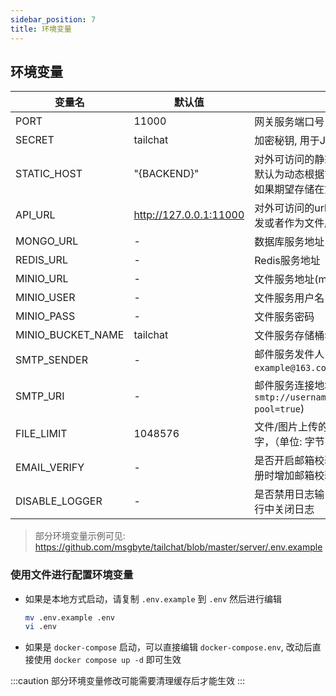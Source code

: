 ```yaml
---
sidebar_position: 7
title: 环境变量
---
```


## 环境变量

| 变量名 | 默认值 | 描述 |
| ----- | ------ | --- |
| PORT | 11000 | 网关服务端口号 |
| SECRET | tailchat | 加密秘钥, 用于JWT |
| STATIC_HOST | "{BACKEND}" | 对外可访问的静态服务地址，用于文件服务访问, 默认为动态根据前端请求推断出的服务端地址，如果期望存储在第三方OSS中需要进行修改 |
| API_URL | http://127.0.0.1:11000 | 对外可访问的url地址，用于开放平台的issuer签发或者作为文件服务的fallback |
| MONGO_URL | - | 数据库服务地址 |
| REDIS_URL | - | Redis服务地址 |
| MINIO_URL | - | 文件服务地址(minio) |
| MINIO_USER | - | 文件服务用户名 |
| MINIO_PASS | - | 文件服务密码 |
| MINIO_BUCKET_NAME | tailchat | 文件服务存储桶名 |
| SMTP_SENDER | - | 邮件服务发件人(示例: `"Tailchat" example@163.com`) |
| SMTP_URI | - | 邮件服务连接地址(示例: `smtp://username:password@smtp.example.com/?pool=true`) |
| FILE_LIMIT | 1048576 | 文件/图片上传的大小限制，默认为1m，请输入数字，（单位: 字节） |
| EMAIL_VERIFY | - | 是否开启邮箱校验, 如果为 "1" 或者 "true" 则在注册时增加邮箱校验控制 |
| DISABLE_LOGGER | - | 是否禁用日志输出, 如果为 "1" 或者 "true" 则在运行中关闭日志 |

> 部分环境变量示例可见: https://github.com/msgbyte/tailchat/blob/master/server/.env.example

### 使用文件进行配置环境变量

- 如果是本地方式启动，请复制 `.env.example` 到 `.env` 然后进行编辑
  ```bash
  mv .env.example .env
  vi .env
  ```

- 如果是 `docker-compose` 启动，可以直接编辑 `docker-compose.env`, 改动后直接使用 `docker compose up -d` 即可生效

:::caution
部分环境变量修改可能需要清理缓存后才能生效
:::
